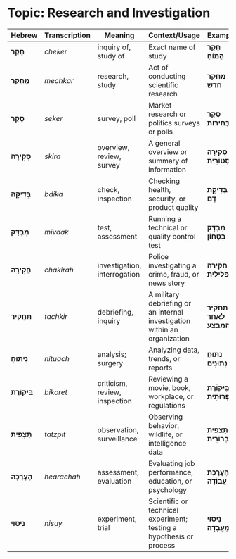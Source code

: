 # Topic: Research and Investigation

| **Hebrew** | **Transcription** | **Meaning** | **Context/Usage** | **Example** |  
|---------------|----------------|------------|-----------------|-----------------|  
| **חֵקֶר** | *cheker* | inquiry of, study of | Exact name of study | **חֵקֶר הַמּוֹחַ** |
| **מֶחְקָר** | *mechkar* | research, study | Act of conducting scientific research | **מחקר חדש** |
| **סֶקֶר** | *seker* | survey, poll | Market research or politics surveys or polls | **סֶקֶר בְּחִירוֹת** |
| **סְקִירָה** | *skira* | overview, review, survey | A general overview or summary of information | **סְקִירָה הִיסְטוֹרִית** |
| **בְּדִיקָה** | *bdika* | check, inspection | Checking health, security, or product quality | **בְּדִיקַת דָּם** |
| **מִבְדָּק** | *mivdak* | test, assessment | Running a technical or quality control test | **מִבְדָּק בִּטָּחוֹן** |
| **חֲקִירָה** | *chakirah* | investigation, interrogation | Police investigating a crime, fraud, or news story | **חקירה פלילית** |
| **תַּחְקִיר** | *tachkir* | debriefing, inquiry | A military debriefing or an internal investigation within an organization | **תחקיר לאחר המבצע** |
| **נִיתּוּחַ** | *nituach* | analysis; surgery | Analyzing data, trends, or reports | **נִתּוּחַ נְתוּנִים** |
| **בִּיקּוֹרֶת** | *bikoret* | criticism, review, inspection | Reviewing a movie, book, workplace, or regulations | **בִּיקּוֹרֶת סַפְרוּתִית** |
| **תַּצְפִּית** | *tatzpit* | observation, surveillance | Observing behavior, wildlife, or intelligence data | **תַּצְפִּית צִבְרוּרִית** |
| **הֶעָרָכָה** | *hearachah* | assessment, evaluation | Evaluating job performance, education, or psychology | **הֶעָרָכַת עֲבוֹדָה** |
| **נִיסּוּי** | *nisuy* | experiment, trial | Scientific or technical experiment; testing a hypothesis or process | **נִיסּוּי בַּמַּעֲבָדָה** |
